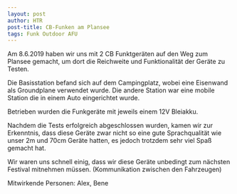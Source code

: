 ```yaml
---
layout: post
author: HTR
post-title: CB-Funken am Plansee
tags: Funk Outdoor AFU
---
```


Am 8.6.2019 haben wir uns mit 2 CB Funktgeräten auf den Weg zum Plansee gemacht, um dort die Reichweite und Funktionalität der Geräte zu Testen.

Die Basisstation befand sich auf dem Campingplatz, wobei eine Eisenwand als Groundplane verwendet wurde. Die andere Station war eine mobile Station die in einem Auto eingerichtet wurde.

Betrieben wurden die Funkgeräte mit jeweils einem 12V Bleiakku.

Nachdem die Tests erfolgreich abgeschlossen wurden, kamen wir zur Erkenntnis, dass diese Geräte zwar nicht so eine gute Sprachqualität wie unser 2m und 70cm Geräte hatten, es jedoch trotzdem sehr viel Spaß gemacht hat.

Wir waren uns schnell einig, dass wir diese Geräte unbedingt zum nächsten Festival mitnehmen müssen. (Kommunikation zwischen den Fahrzeugen)

Mitwirkende Personen:
Alex, Bene